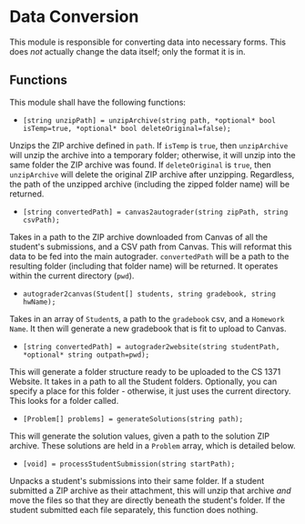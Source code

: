 # Data Conversion

This module is responsible for converting data into necessary forms. This does _not_ actually change the data itself; only the format it is in.

## Functions

This module shall have the following functions:

- `[string unzipPath] = unzipArchive(string path, *optional* bool isTemp=true, *optional* bool deleteOriginal=false);`

Unzips the ZIP archive defined in `path`. If `isTemp` is `true`, then `unzipArchive` will unzip the archive into a temporary folder; otherwise, it will unzip into the same folder the ZIP archive was found. If `deleteOriginal` is `true`, then `unzipArchive` will delete the original ZIP archive after unzipping. Regardless, the path of the unzipped archive (including the zipped folder name) will be returned.

- `[string convertedPath] = canvas2autograder(string zipPath, string csvPath);`

Takes in a path to the ZIP archive downloaded from Canvas of all the student's submissions, and a CSV path from Canvas. This will reformat this data to be fed into the main autograder. `convertedPath` will be a path to the resulting folder (including that folder name) will be returned. It operates within the current directory (`pwd`).

- `autograder2canvas(Student[] students, string gradebook, string hwName);`

Takes in an array of `Student`s, a path to the `gradebook` csv, and a `Homework Name`. It then will generate a new gradebook that is fit to upload to Canvas.

- `[string convertedPath] = autograder2website(string studentPath, *optional* string outpath=pwd);`

This will generate a folder structure ready to be uploaded to the CS 1371 Website. It takes in a path to all the Student folders. Optionally, you can specify a place for this folder - otherwise, it just uses the current directory. This looks for a folder called.

- `[Problem[] problems] = generateSolutions(string path);`

This will generate the solution values, given a path to the solution ZIP archive. These solutions are held in a `Problem` array, which is detailed below.

- `[void] = processStudentSubmission(string startPath);`

Unpacks a student's submissions into their same folder. If a student submitted a ZIP archive as their attachment, this will unzip that archive _and_ move the files so that they are directly beneath the student's folder. If the student submitted each file separately, this function does nothing.
